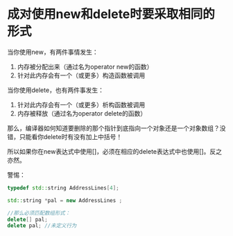 成对使用new和delete时要采取相同的形式
===

当你使用new，有两件事情发生：

1. 内存被分配出来（通过名为operator new的函数）
2. 针对此内存会有一个（或更多）构造函数被调用

当你使用delete，也有两件事发生：

1. 针对此内存会有一个（或更多）析构函数被调用
2. 内存被释放（通过名为operator delete的函数）

那么，编译器如何知道要删除的那个指针到底指向一个对象还是一个对象数组？没错，只能看你delete时有没有加上中括号！

所以如果你在new表达式中使用[]，必须在相应的delete表达式中也使用[]。反之亦然。

警惕：

```C++
typedef std::string AddressLines[4];

std::string *pal = new AddressLines ;

//那么必须匹配数组形式：
delete[] pal;
delete pal; //未定义行为
```


